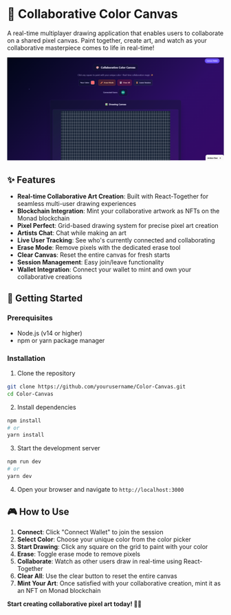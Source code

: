 # 🎨 Collaborative Color Canvas

A real-time multiplayer drawing application that enables users to collaborate on a shared pixel canvas. Paint together, create art, and watch as your collaborative masterpiece comes to life in real-time!

![Canvas Preview](/public/app.png)

## ✨ Features

- **Real-time Collaborative Art Creation**: Built with React-Together for seamless multi-user drawing experiences
- **Blockchain Integration**: Mint your collaborative artwork as NFTs on the Monad blockchain
- **Pixel Perfect**: Grid-based drawing system for precise pixel art creation
- **Artists Chat**: Chat while making an art
- **Live User Tracking**: See who's currently connected and collaborating
- **Erase Mode**: Remove pixels with the dedicated erase tool
- **Clear Canvas**: Reset the entire canvas for fresh starts
- **Session Management**: Easy join/leave functionality
- **Wallet Integration**: Connect your wallet to mint and own your collaborative creations

## 🚀 Getting Started

### Prerequisites

- Node.js (v14 or higher)
- npm or yarn package manager

### Installation

1. Clone the repository

```bash
git clone https://github.com/yourusername/Color-Canvas.git
cd Color-Canvas
```

2. Install dependencies

```bash
npm install
# or
yarn install
```

3. Start the development server

```bash
npm run dev
# or
yarn dev
```

4. Open your browser and navigate to `http://localhost:3000`

## 🎮 How to Use

1. **Connect**: Click "Connect Wallet" to join the session
2. **Select Color**: Choose your unique color from the color picker
3. **Start Drawing**: Click any square on the grid to paint with your color
4. **Erase**: Toggle erase mode to remove pixels
5. **Collaborate**: Watch as other users draw in real-time using React-Together
6. **Clear All**: Use the clear button to reset the entire canvas
7. **Mint Your Art**: Once satisfied with your collaborative creation, mint it as an NFT on Monad blockchain

**Start creating collaborative pixel art today! 🎨✨**
